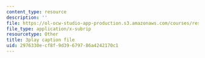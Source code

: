 ```yaml
---
content_type: resource
description: ''
file: https://ol-ocw-studio-app-production.s3.amazonaws.com/courses/res-6-012-introduction-to-probability-spring-2018/2976330ecf8f9d39679786a4242170c1_Kycmb2IwV-Y.srt
file_type: application/x-subrip
resourcetype: Other
title: 3play caption file
uid: 2976330e-cf8f-9d39-6797-86a4242170c1
---
```


